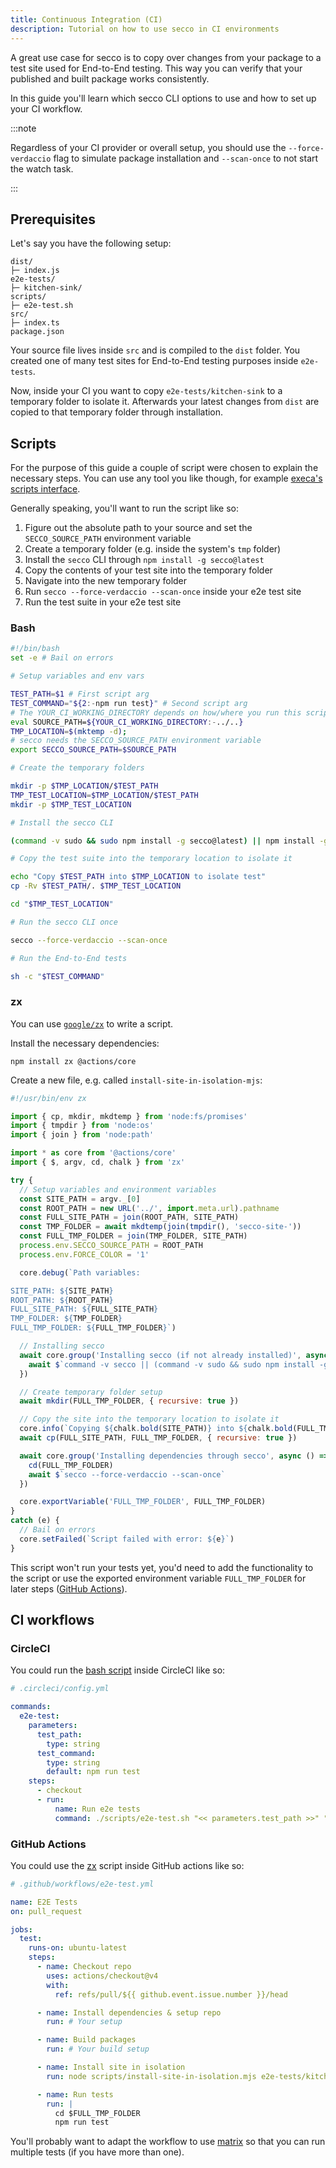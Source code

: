 ```yaml
---
title: Continuous Integration (CI)
description: Tutorial on how to use secco in CI environments
---
```


A great use case for secco is to copy over changes from your package to a test site used for End-to-End testing. This way you can verify that your published and built package works consistently.

In this guide you'll learn which secco CLI options to use and how to set up your CI workflow.

:::note

Regardless of your CI provider or overall setup, you should use the `--force-verdaccio` flag to simulate package installation and `--scan-once` to not start the watch task.

:::

## Prerequisites

Let's say you have the following setup:

```shell
dist/
├─ index.js
e2e-tests/
├─ kitchen-sink/
scripts/
├─ e2e-test.sh
src/
├─ index.ts
package.json
```

Your source file lives inside `src` and is compiled to the `dist` folder. You created one of many test sites for End-to-End testing purposes inside `e2e-tests`.

Now, inside your CI you want to copy `e2e-tests/kitchen-sink` to a temporary folder to isolate it. Afterwards your latest changes from `dist` are copied to that temporary folder through installation.

## Scripts

For the purpose of this guide a couple of script were chosen to explain the necessary steps. You can use any tool you like though, for example [execa's scripts interface](https://github.com/sindresorhus/execa#scripts-interface).

Generally speaking, you'll want to run the script like so:

1. Figure out the absolute path to your source and set the `SECCO_SOURCE_PATH` environment variable
1. Create a temporary folder (e.g. inside the system's `tmp` folder)
1. Install the `secco` CLI through `npm install -g secco@latest`
1. Copy the contents of your test site into the temporary folder
1. Navigate into the new temporary folder
1. Run `secco --force-verdaccio --scan-once` inside your e2e test site
1. Run the test suite in your e2e test site

### Bash

```sh
#!/bin/bash
set -e # Bail on errors

# Setup variables and env vars

TEST_PATH=$1 # First script arg
TEST_COMMAND="${2:-npm run test}" # Second script arg
# The YOUR_CI_WORKING_DIRECTORY depends on how/where you run this script
eval SOURCE_PATH=${YOUR_CI_WORKING_DIRECTORY:-../..}
TMP_LOCATION=$(mktemp -d);
# secco needs the SECCO_SOURCE_PATH environment variable
export SECCO_SOURCE_PATH=$SOURCE_PATH

# Create the temporary folders

mkdir -p $TMP_LOCATION/$TEST_PATH
TMP_TEST_LOCATION=$TMP_LOCATION/$TEST_PATH
mkdir -p $TMP_TEST_LOCATION

# Install the secco CLI

(command -v sudo && sudo npm install -g secco@latest) || npm install -g secco@latest

# Copy the test suite into the temporary location to isolate it

echo "Copy $TEST_PATH into $TMP_LOCATION to isolate test"
cp -Rv $TEST_PATH/. $TMP_TEST_LOCATION

cd "$TMP_TEST_LOCATION"

# Run the secco CLI once

secco --force-verdaccio --scan-once

# Run the End-to-End tests

sh -c "$TEST_COMMAND"
```

### zx

You can use [`google/zx`](https://google.github.io/zx/) to write a script.

Install the necessary dependencies:

```shell
npm install zx @actions/core
```

Create a new file, e.g. called `install-site-in-isolation-mjs`:

```js
#!/usr/bin/env zx

import { cp, mkdir, mkdtemp } from 'node:fs/promises'
import { tmpdir } from 'node:os'
import { join } from 'node:path'

import * as core from '@actions/core'
import { $, argv, cd, chalk } from 'zx'

try {
  // Setup variables and environment variables
  const SITE_PATH = argv._[0]
  const ROOT_PATH = new URL('../', import.meta.url).pathname
  const FULL_SITE_PATH = join(ROOT_PATH, SITE_PATH)
  const TMP_FOLDER = await mkdtemp(join(tmpdir(), 'secco-site-'))
  const FULL_TMP_FOLDER = join(TMP_FOLDER, SITE_PATH)
  process.env.SECCO_SOURCE_PATH = ROOT_PATH
  process.env.FORCE_COLOR = '1'

  core.debug(`Path variables:

SITE_PATH: ${SITE_PATH}
ROOT_PATH: ${ROOT_PATH}
FULL_SITE_PATH: ${FULL_SITE_PATH}
TMP_FOLDER: ${TMP_FOLDER}
FULL_TMP_FOLDER: ${FULL_TMP_FOLDER}`)

  // Installing secco
  await core.group('Installing secco (if not already installed)', async () => {
    await $`command -v secco || (command -v sudo && sudo npm install -g secco@latest) || npm install -g secco@latest`
  })

  // Create temporary folder setup
  await mkdir(FULL_TMP_FOLDER, { recursive: true })

  // Copy the site into the temporary location to isolate it
  core.info(`Copying ${chalk.bold(SITE_PATH)} into ${chalk.bold(FULL_TMP_FOLDER)}`)
  await cp(FULL_SITE_PATH, FULL_TMP_FOLDER, { recursive: true })

  await core.group('Installing dependencies through secco', async () => {
    cd(FULL_TMP_FOLDER)
    await $`secco --force-verdaccio --scan-once`
  })

  core.exportVariable('FULL_TMP_FOLDER', FULL_TMP_FOLDER)
}
catch (e) {
  // Bail on errors
  core.setFailed(`Script failed with error: ${e}`)
}
```

This script won't run your tests yet, you'd need to add the functionality to the script or use the exported environment variable `FULL_TMP_FOLDER` for later steps ([GitHub Actions](#github-actions)).

## CI workflows

### CircleCI

You could run the [bash script](#bash-script) inside CircleCI like so:

```yml
# .circleci/config.yml

commands:
  e2e-test:
    parameters:
      test_path:
        type: string
      test_command:
        type: string
        default: npm run test
    steps:
      - checkout
      - run:
          name: Run e2e tests
          command: ./scripts/e2e-test.sh "<< parameters.test_path >>" "<< parameters.test_command >>"
```

### GitHub Actions

You could use the [zx](#zx) script inside GitHub actions like so:

```yml
# .github/workflows/e2e-test.yml

name: E2E Tests
on: pull_request

jobs:
  test:
    runs-on: ubuntu-latest
    steps:
      - name: Checkout repo
        uses: actions/checkout@v4
        with:
          ref: refs/pull/${{ github.event.issue.number }}/head

      - name: Install dependencies & setup repo
        run: # Your setup

      - name: Build packages
        run: # Your build setup

      - name: Install site in isolation
        run: node scripts/install-site-in-isolation.mjs e2e-tests/kitchen-sink

      - name: Run tests
        run: |
          cd $FULL_TMP_FOLDER
          npm run test
```

You'll probably want to adapt the workflow to use [matrix](https://docs.github.com/en/actions/using-jobs/using-a-matrix-for-your-jobs) so that you can run multiple tests (if you have more than one).
